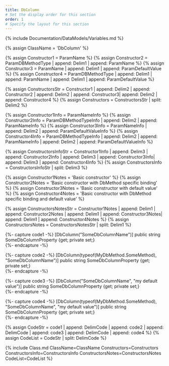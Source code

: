 ```yaml
---
title: DbColumn
# Set the display order for this section
order: 1
# Specify the layout for this section
---
```

{% include Documentation/DataModels/Variables.md %}

{% assign ClassName = 'DbColumn' %}

{% assign Constructor1 = ParamName %}
{% assign Constructor2 = ParamDBMethodType | append: Delim1 | append: ParamName %}
{% assign Constructor3 = ParamName | append: Delim1 | append: ParamDefaultValue %}
{% assign Constructor4 = ParamDBMethodType | append: Delim1 | append: ParamName | append: Delim1 | append: ParamDefaultValue %}

{% assign ConstructorsStr = Constructor1 | append: Delim2 | append: Constructor2 | append: Delim2 | append: Constructor3| append: Delim2 | append: Constructor4 %}
{% assign Constructors =  ConstructorsStr | split: Delim2 %}

{% assign Constructor1Info = ParamNameInfo %}
{% assign Constructor2Info = ParamDBMethodTypeInfo | append: Delim2 | append: ParamNameInfo %}
{% assign Constructor3Info = ParamNameInfo | append: Delim2 | append: ParamDefaultValueInfo %}
{% assign Constructor4Info = ParamDBMethodTypeInfo | append: Delim2 | append: ParamNameInfo | append: Delim2 | append: ParamDefaultValueInfo %}

{% assign ConstructorsInfoStr = Constructor1Info | append: Delim3 | append: Constructor2Info | append: Delim3 | append: Constructor3Info| append: Delim3 | append: Constructor4Info %}
{% assign ConstructorsInfo =  ConstructorsInfoStr | split: Delim3 %}

{% assign Constructor1Notes = 'Basic constructor' %}
{% assign Constructor2Notes = 'Basic constructor with DbMethod specific binding' %}
{% assign Constructor3Notes = 'Basic constructor with default value' %}
{% assign Constructor4Notes = 'Basic constructor with DbMethod specific binding and default value' %}

{% assign ConstructorsNotesStr = Constructor1Notes | append: Delim1 | append: Constructor2Notes | append: Delim1 | append: Constructor3Notes| append: Delim1 | append: Constructor4Notes %}
{% assign ConstructorsNotes =  ConstructorsNotesStr | split: Delim1 %}

{%- capture code1 -%}
[DbColumn("SomeDbColumnName")]
public string SomeDbColumnProperty {get; private set;}	
{%- endcapture -%}

{%- capture code2 -%}
[DbColumn(typeof(MyDbMethod.SomeMethod), "SomeDbColumnName")]
public string SomeDbColumnProperty {get; private set;}	
{%- endcapture -%}

{%- capture code3 -%}
[DbColumn("SomeDbColumnName", "my default value")]
public string SomeDbColumnProperty {get; private set;}	
{%- endcapture -%}

{%- capture code4 -%}
[DbColumn(typeof(MyDbMethod.SomeMethod), "SomeDbColumnName", "my default value")]
public string SomeDbColumnProperty {get; private set;}	
{%- endcapture -%}

{% assign CodeStr = code1 | append: DelimCode | append: code2 | append: DelimCode | append: code3 | append: DelimCode | append: code4 %}
{% assign CodeList =  CodeStr | split: DelimCode %}

{% include Class.md ClassName=ClassName Constructors=Constructors ConstructorsInfo=ConstructorsInfo ConstructorsNotes=ConstructorsNotes CodeList=CodeList %}


